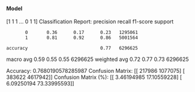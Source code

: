 #### Model
[1 1 1 ... 0 1 1]
Classification Report:
              precision    recall  f1-score   support

           0       0.36      0.17      0.23   1295061
           1       0.81      0.92      0.86   5001564

    accuracy                           0.77   6296625
   macro avg       0.59      0.55      0.55   6296625
weighted avg       0.72      0.77      0.73   6296625

Accuracy: 0.7680190578285987
Confusion Matrix:
[[ 217986 1077075]
 [ 383622 4617942]]
Confusion Matrix (%):
[[ 3.46194985 17.10559228]
 [ 6.09250194 73.33995593]]
